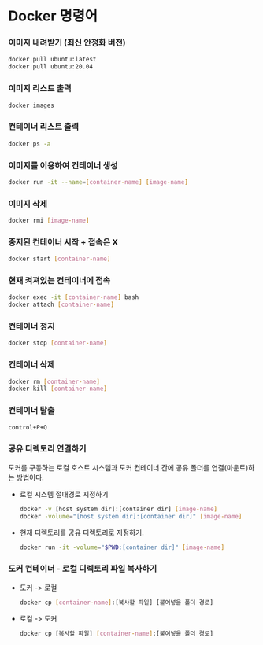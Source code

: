 # Docker 명령어

### 이미지 내려받기 (최신 안정화 버전)

```bash
docker pull ubuntu:latest
docker pull ubuntu:20.04
```

### 이미지 리스트 출력

```bash
docker images
```

### 컨테이너 리스트 출력

```bash
docker ps -a
```

### 이미지를 이용하여 컨테이너 생성

```bash
docker run -it --name=[container-name] [image-name]
```

### 이미지 삭제

```bash
docker rmi [image-name]
```

### 중지된 컨테이너 시작 + 접속은 X

```bash
docker start [container-name]
```

### 현재 켜져있는 컨테이너에 접속

```bash
docker exec -it [container-name] bash
docker attach [container-name]
```

### 컨테이너 정지

```bash
docker stop [container-name]
```

### 컨테이너 삭제

```bash
docker rm [container-name]
docker kill [container-name] 
```

### 컨테이너 탈출

```bash
control+P+Q
```



### 공유 디렉토리 연결하기

도커를 구동하는 로컬 호스트 시스템과 도커 컨테이너 간에 공유 폴더를 연결(마운트)하는 방법이다. 

- 로컬 시스템 절대경로 지정하기

  ```bash
  docker -v [host system dir]:[container dir] [image-name]
  docker -volume="[host system dir]:[container dir]" [image-name]
  ```

- 현재 디렉토리를 공유 디렉토리로 지정하기.

  ```bash
  docker run -it -volume="$PWD:[container dir]" [image-name]
  ```

   

### 도커 컨테이너 - 로컬 디렉토리 파일 복사하기

- 도커 -> 로컬

  ```bash
  docker cp [container-name]:[복사할 파일] [붙여넣을 폴더 경로]
  ```

- 로컬 -> 도커

  ```bash
  docker cp [복사할 파일] [container-name]:[붙여넣을 폴더 경로]
  ```

